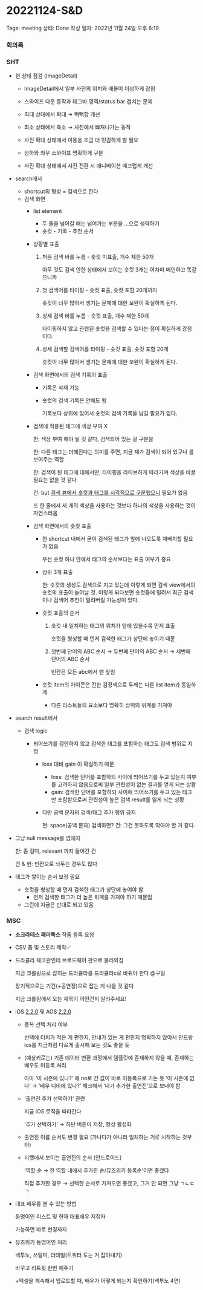 # 20221124-S&D

Tags: meeting
상태: Done
작성 일자: 2022년 11월 24일 오후 6:19

### 회의록

### SHT

- 현 상태 점검 (ImageDetail)
    
    - ImageDetail에서 일부 사진의 위치와 배율이 이상하게 잡힘
    
    - 스와이프 다운 동작과 태그바 영역/status bar 겹치는 문제
    
    - 최대 상태에서 확대 → 뻑뻑함 개선 
    
    - 최소 상태에서 축소 → 사진에서 빠져나가는 동작
    
    - 사진 확대 상태에서 이동을 조금 더 민감하게 할 필요
    
    - 상하와 좌우 스와이프 명확하게 구분
    
    - 사진 확대 상태에서 사진 전환 시 애니메이션 매끄럽게 개선
    

- search에서
    
    
    - shortcut의 형성 = 검색으로 한다
    - 검색 화면
        - list element
            - 두 줄을 넘어갈 때는 넘어가는 부분을 …으로 생략하기
            - 숏컷 - 기록 - 추천 순서
        - 상황별 표출
            1. 처음 검색 바를 누름 - 숏컷 미표출, 개수 제한 50개
                
                아무 것도 검색 안한 상태에서 보이는 숏컷 3개는 어차피 메인하고 똑같으니까
                
            2. 첫 검색어를 타이핑 - 숏컷 표출, 숏컷 포함 20개까지
                
                숏컷이 너무 많아서 생기는 문제에 대한 보완이 확실하게 된다.
                
            3. 상세 검색 바를 누름 - 숏컷 표출, 개수 제한 50개
                
                타이핑하지 않고 관련된 숏컷을 검색할 수 있다는 점이 확실하게 강점이다.
                
            4. 상세 검색할 검색어를 타이핑 - 숏컷 표출, 숏컷 포함 20개
                
                숏컷이 너무 많아서 생기는 문제에 대한 보완이 확실하게 된다.
                
        - 검색 화면에서의 검색 기록의 표출
            - 기록은 삭제 가능
            - 숏컷의 검색 기록은 안해도 됨
                
                기록보다 상위에 있어서 숏컷의 검색 기록을 남길 필요가 없다.
                
        
        - 검색에 적용된 태그에 색상 부여 X
            
            찬: 색상 부여 해야 될 것 같다, 검색되어 있는 걸 구분을 
            
            찬: 다른 태그는 더해진다는 의미를 주면, 지금 쟤가 검색이 되어 있구나 를 보여주는 역할
            
            찬: 검색이 된 태그에 대해서만, 타이핑을 라이브하게 따라가며 색상을 바꿀 필요는 없을 것 같다
            
            건: but [검색 뷰에서 숏컷과 태그를 시각적으로 구분했으니](20221124-S&D%20152d69444a30441c89d0bfe83bf6ec0d.md) 필요가 없음
            
            또 한 줄에서 세 개의 색상을 사용하는 것보다 하나의 색상을 사용하는 것이 자연스러움
            
        - 검색 화면에서의 숏컷 표출
            - 한 shortcut 내에서 굳이 검색된 태그가 앞에 나오도록 재배치할 필요가 없음
                
                우선 숏컷 하나 안에서 태그의 순서보다는 표출 여부가 중요
                
            - 상위 3개 표출
                
                찬: 숏컷의 생성도 검색으로 치고 있는데 이렇게 되면 검색 view에서의 숏컷의 표출이 늘어날 것. 이렇게 되다보면 숏컷들에 밀려서 최근 검색이나 검색어 추천이 밀려버릴 가능성이 있다.
                
            - 숏컷 표출의 순서
                1. 숏컷 내 일치하는 태그의 위치가 앞에 있을수록 먼저 표출
                    
                    숏컷을 형성할 때 먼저 검색한 태그가 상단에 놓이기 때문
                    
                2. 첫번째 단어의 ABC 순서 → 두번째 단어의 ABC 순서 → 세번째 단어의 ABC 순서
                    
                    
                    빈칸은 모든 abc에서 맨 앞임
                    
            - 숏컷 item의 아이콘은 진한 검정색으로 두께는 다른 list item과 동일하게
                - 다른 리스트들의 요소보다 명확히 상위의 위계를 가져야

- search result에서
    - 검색 logic
        
        
        - 띄어쓰기를 감안하지 않고 검색한 태그를 포함하는 태그도 검색 범위로 지정
            - loss 대비 gain 이 확실하기 때문
                - loss: 검색한 단어를 포함하되 사이에 띄어쓰기를 두고 있는지 여부를 고려하지 않음으로써  일부 관련성이 없는 결과를 얻게 되는 상황
                - gain: 검색한 단어를 포함하되 사이에 띄어쓰기를 두고 있는 태그만 포함함으로써 관련성이 높은 검색 result를 잃게 되는 상황
            - 다만 공백 문자의 검색/태그 추가 행위 금지
                
                현: space(공백 문자) 검색하면?
                건: 그건 못하도록 막아야 할 거 같다.
                

- 그냥 null message를 없애자
    
    찬: 좀 길다, relevant 까지 들어간 건
    
    건 & 현: 빈칸으로 놔두는 경우도 많다
    

- 태그가 쌓이는 순서 보정 필요
    - 숏컷을 형성할 때 먼저 검색한 태그가 상단에 놓여야 함
        - 먼저 검색한 태그가 더 높은 위계를 가져야 하기 때문임
    - 그런데 지금은 반대로 되고 있음
    

### MSC

- **소크라테스 패러독스** 작품 등록 요청
- CSV 폼 및 스토리 제작✅
    
    [](https://docs.google.com/forms/d/11be0nGQ0FwJ_P1N1eFEckZcfIUZs_XMgD9CY3MXoOYM/edit)
    
- 드라큘라 체코판인데 브로드웨이 판으로 불러와짐
    
    지금 크롤링으로 잡히는 드라큘라를 드라큘라c로 바꿔야 한다 @구일 
    
    장기적으로는 기간(+공연장)으로 잡는 게 나을 것 같다
    
    지금 크롤링에서 오는 제목이 어떤건지 알랴주세요!
    
- iOS [2.2.0](https://www.notion.so/2-2-0-c4d6cf8b89624e649e150d62deb76187) 및 AOS [2.2.0](https://www.notion.so/2-2-0-04f7a8f05bbb427fb8df58f3f86f434b)
    - 중복 선택 처리 여부
        
        선택에 터치가 적은 게 편한지, 안내가 있는 게 편한지 명확하지 않아서
        안드랑 ios를 지금처럼 다르게 출시해 보는 것도 좋을 듯
        
    - (예상키로는) 기존 데이터 변환 과정에서 템플릿에 존재하지 않을 때, 존재하는 배우도 미등록 처리
        
        아마 ‘이 시즌에 있나?’ 에 no로 간 값이 바로 미등록으로 가는 듯
        ’이 시즌에 없다’ → ‘배우 디비에 있나?’ 체크해서 ‘내가 추가한 출연진’으로 보내야 함
        
    - ‘출연진 추가 선택하기’ 관련
        
        지금 iOS 로직을 따라간다
        
        ‘추가 선택하기’ → 하단 버튼이 저장, 항상 활성화
        
    - 출연진 이름 순서도 변경 필요 (가나다가 아니라 일치하는 거로 시작하는 것부터)
    - 티켓에서 보이는 출연진의 순서 (안드로이드)
        
        ‘역할 순 → 한 역할 내에서 추가한 순/뮤즈위키 등록순’이면 좋겠다
        
        직접 추가한 경우 → 선택한 순서로 가져오면 좋겠고, 그거 안 되면 그냥 ㄱㄴㄷ ㄱ
        
- 대표 배우를 볼 수 있는 방법
    
    동명이인 리스트 및 현재 대표배우 지정자
    
    가능하면 바로 변경까지
    
- 뮤즈위키 동명이인 처리
    
    넥투노, 쓰릴미, 더데빌(트위터 도는 거 잡아내기)
    
    바꾸고 리트윗 한번 해주기
    
    +엑셀을 계속해서 업로드할 때, 배우가 어떻게 되는지 확인하기(넥투노 4연)